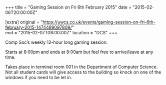 +++
title = "Gaming Session on Fri 6th February 2015"
date = "2015-02-06T20:00:00Z"

[extra]
original = "https://uwcs.co.uk/events/gaming-session-on-fri-6th-february-2015-1474489097809/"    
end = "2015-02-07T08:00:00Z"
location = "DCS"
+++

Comp Soc’s weekly 12-hour long gaming session.

Starts at 8:00pm and ends at 8:00am but feel free to arrive/leave at any time.

Takes place in terminal room 001 in the Department of Computer Science. Not all student cards will give access to the building so knock on one of the windows if you need to be let in.

